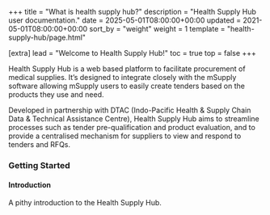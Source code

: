+++
title = "What is health supply hub?"
description = "Health Supply Hub user documentation."
date = 2025-05-01T08:00:00+00:00
updated = 2021-05-01T08:00:00+00:00
sort_by = "weight"
weight = 1
template = "health-supply-hub/page.html"

[extra]
lead = "Welcome to Health Supply Hub!"
toc = true
top = false
+++

Health Supply Hub is a web based platform to facilitate procurement of medical supplies.
It’s designed to integrate closely with the mSupply software allowing mSupply users to easily create tenders based on the products they use and need.

Developed in partnership with DTAC (Indo-Pacific Health & Supply Chain Data & Technical Assistance Centre), Health Supply Hub aims to streamline processes such as tender pre-qualification and product evaluation, and to provide a centralised mechanism for suppliers to view and respond to tenders and RFQs.

### Getting Started

#### Introduction

A pithy introduction to the Health Supply Hub.
